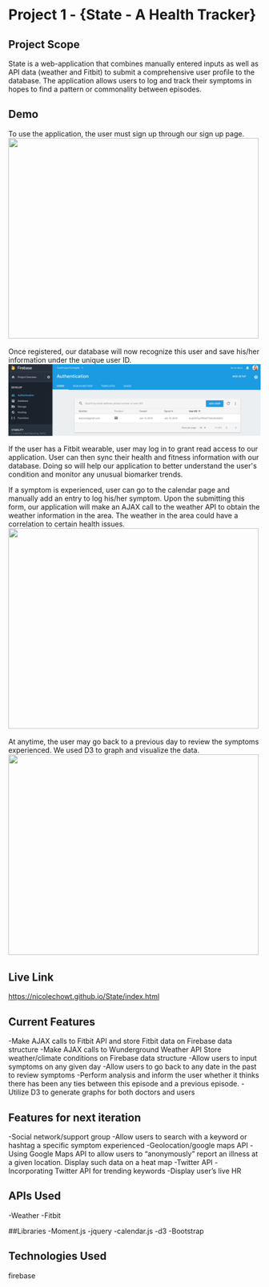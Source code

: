 # Project 1 - {State - A Health Tracker}

## Project Scope
State is a web-application that combines manually entered inputs as well as API data (weather and Fitbit) to submit a comprehensive user profile to the database. The application allows users to log and track their symptoms in hopes to find a pattern or commonality between episodes. 

## Demo
To use the application, the user must sign up through our sign up page.
<img src="https://thumbs.gfycat.com/PoliteDigitalAmoeba-size_restricted.gif" width="500" height="400" />

Once registered, our database will now recognize this user and save his/her information under the unique user ID.
![Firebase Auth](https://github.com/nicolechowt/State/blob/master/readmefiles/firebaseAuth.jpg)

If the user has a Fitbit wearable, user may log in to grant read access to our application. User can then sync their health and fitness information with our database. Doing so will help our application to better understand the user's condition and monitor any unusual biomarker trends. 

If a symptom is experienced, user can go to the calendar page and manually add an entry to log his/her symptom. Upon the submitting this form, our application will make an AJAX call to the weather API to obtain the weather information in the area. The weather in the area could have a correlation to certain health issues.
<img src="https://thumbs.gfycat.com/PitifulHandmadeKob-size_restricted.gif" width="500" height="400" />

At anytime, the user may go back to a previous day to review the symptoms experienced. We used D3 to graph and visualize the data.
<img src="https://thumbs.gfycat.com/VigorousSociableGrebe-size_restricted.gif" width="500" height="400" />


## Live Link
https://nicolechowt.github.io/State/index.html

## Current Features
-Make AJAX calls to Fitbit API and store Fitbit data on Firebase data structure
-Make AJAX calls to Wunderground Weather API Store weather/climate conditions on Firebase data structure
-Allow users to input symptoms on any given day
-Allow users to go back to any date in the past to review symptoms
-Perform analysis and inform the user whether it thinks there has been any ties between this episode and a previous episode. 
-Utilize D3 to generate graphs for both doctors and users

## Features for next iteration
-Social network/support group
-Allow users to search with a keyword or hashtag a specific symptom experienced
-Geolocation/google maps API
-Using Google Maps API to allow users to “anonymously” report an illness at a given location. Display such data on a heat map
-Twitter API
-Incorporating Twitter API for trending keywords
-Display user’s live HR 

## APIs Used
-Weather
-Fitbit

##Libraries
-Moment.js
-jquery
-calendar.js
-d3
-Bootstrap

## Technologies Used
firebase

